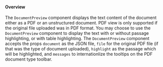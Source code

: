 #### Overview

The `DocumentPreview` component displays the text content of the document either as a PDF or an unstructured document. PDF view is only supported if the original file uploaded was in PDF format. You may choose to use the `DocumentPreview` component to display the text with or without passage highlighting, or with table highlighting. The `DocumentPreview` component accepts the props `document` as the JSON file, `file` for the original PDF file (if that was the type of document uploaded), `highlight` as the passage which will be highlighted, and `messages` to internationlize the tooltips on the PDF document type toolbar.
